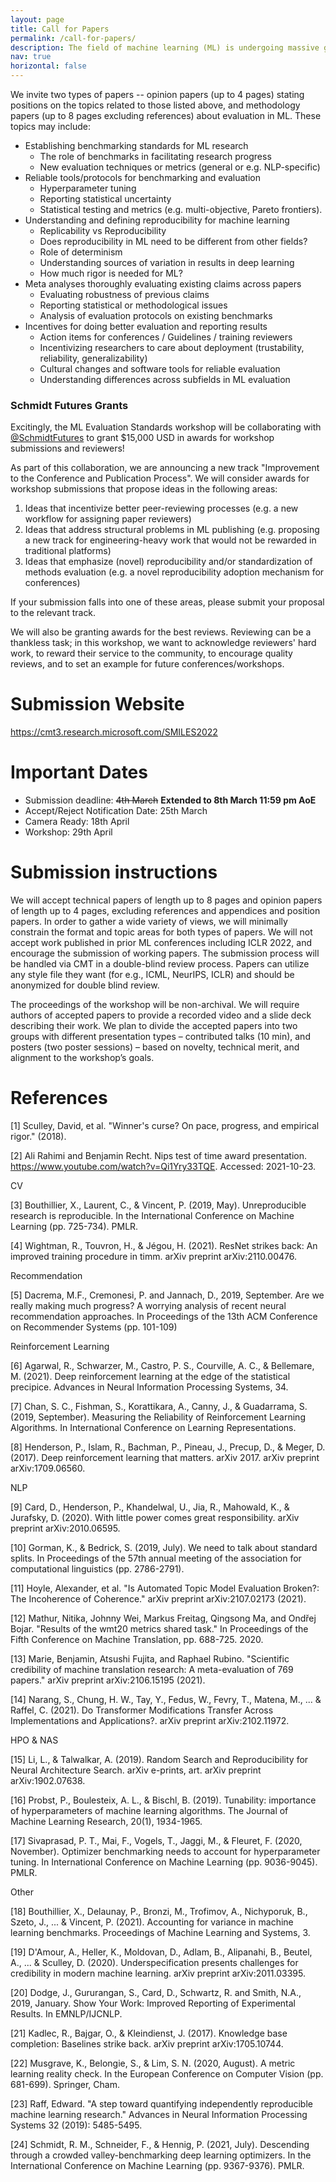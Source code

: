 ```yaml
---
layout: page
title: Call for Papers
permalink: /call-for-papers/
description: The field of machine learning (ML) is undergoing massive growth, and it is becoming apparent that it may be in need of self-reflection to ensure that efforts are directed towards real progress of the field [1-2]. More recently, there is an increasing number of papers at top conferences on the topic of ML evaluation, which show evidence of non-reliable findings and unsupported empirical claims in several subfields including computer vision [3-4], recommender systems [5], reinforcement learning [6-8], natural language processing [9-14], hyperparameter optimization [15-17] and more [18-24]. Such papers highlight the need for more scientific rigor and careful evaluation, both by researchers themselves and by reviewers. Therefore, it is clear that these are discussions that researchers are interested in having, while it is yet unclear what is the best path forward. We can accelerate this self-reflection by having thoughtful and careful discussions, and by gathering a diversity of opinions. 
nav: true
horizontal: false
---
```




We invite two types of papers -- opinion papers (up to 4 pages) stating positions on the topics
related to those listed above, and methodology papers (up to 8 pages excluding references) about
evaluation in ML. These topics may include: 

- Establishing benchmarking standards for ML research
  - The role of benchmarks in facilitating research progress
  - New evaluation techniques or metrics (general or e.g. NLP-specific)
- Reliable tools/protocols for benchmarking and evaluation
  - Hyperparameter tuning
  - Reporting statistical uncertainty 
  - Statistical testing and metrics (e.g. multi-objective, Pareto frontiers).
- Understanding and defining reproducibility for machine learning
  - Replicability vs Reproducibility
  - Does reproducibility in ML need to be different from other fields?
  - Role of determinism
  - Understanding sources of variation in results in deep learning
  - How much rigor is needed for ML? 
- Meta analyses thoroughly evaluating existing claims across papers
  - Evaluating robustness of previous claims 
  - Reporting statistical or methodological issues 
  - Analysis of evaluation protocols on existing benchmarks
- Incentives for doing better evaluation and reporting results
  - Action items for conferences / Guidelines / training reviewers 
  - Incentivizing researchers to care about deployment (trustability, reliability, generalizability)
  - Cultural changes and software tools for reliable evaluation
  - Understanding differences across subfields in ML evaluation


### Schmidt Futures Grants

Excitingly, the ML Evaluation Standards workshop will be collaborating with
[@SchmidtFutures](https://twitter.com/SchmidtFutures) to grant $15,000 USD in awards for workshop
submissions and reviewers! 

As part of this collaboration, we are announcing a new track "Improvement to the Conference and
Publication Process". We will consider awards for workshop submissions that propose ideas in the
following areas:
1. Ideas that incentivize better peer-reviewing processes (e.g. a new workflow for assigning paper reviewers)
2. Ideas that address structural problems in ML publishing (e.g. proposing a new track for engineering-heavy work that would not be rewarded in traditional platforms)
3. Ideas that emphasize (novel) reproducibility and/or standardization of methods evaluation (e.g. a novel reproducibility adoption mechanism for conferences)

If your submission falls into one of these areas, please submit your proposal to the relevant track.

We will also be granting awards for the best reviews. Reviewing can be a thankless task; in this
workshop, we want to acknowledge reviewers' hard work, to reward their service to the community, to
encourage quality reviews, and to set an example for future conferences/workshops.

# Submission Website 
<a href="https://cmt3.research.microsoft.com/SMILES2022/"> https://cmt3.research.microsoft.com/SMILES2022 </a>

# Important Dates

- Submission deadline: ~~4th March~~ **Extended to 8th March 11:59 pm AoE**
- Accept/Reject Notification Date: 25th March
- Camera Ready: 18th April
- Workshop: 29th April 

# Submission instructions

We will accept technical papers of length up to 8 pages and opinion papers of length up to 4 pages,
excluding references and appendices and position papers. In order to gather a wide variety of views,
we will minimally constrain the format and topic areas for both types of papers. We will not accept
work published in prior ML conferences including ICLR 2022, and encourage the submission of working
papers. The submission process will be handled via CMT in a double-blind review process. Papers can
utilize any style file they want (for e.g., ICML, NeurIPS, ICLR) and should be anonymized for double
blind review.

The proceedings of the workshop will be non-archival. We will require authors of accepted papers to
provide a recorded video and a slide deck describing their work. We plan to divide the accepted
papers into two groups with different presentation types – contributed talks (10 min), and posters
(two poster sessions) – based on novelty, technical merit, and alignment to the workshop’s goals.

# References

[1] Sculley, David, et al. "Winner's curse? On pace, progress, and empirical rigor." (2018).

[2] Ali Rahimi and Benjamin Recht. Nips test of time award presentation. https://www.youtube.com/watch?v=Qi1Yry33TQE. Accessed: 2021-10-23.

CV

[3] Bouthillier, X., Laurent, C., & Vincent, P. (2019, May). Unreproducible research is reproducible. In the International Conference on Machine Learning (pp. 725-734). PMLR.

[4] Wightman, R., Touvron, H., & Jégou, H. (2021). ResNet strikes back: An improved training procedure in timm. arXiv preprint arXiv:2110.00476.

Recommendation

[5] Dacrema, M.F., Cremonesi, P. and Jannach, D., 2019, September. Are we really making much progress? A worrying analysis of recent neural recommendation approaches. In Proceedings of the 13th ACM Conference on Recommender Systems (pp. 101-109)

Reinforcement Learning 

[6] Agarwal, R., Schwarzer, M., Castro, P. S., Courville, A. C., & Bellemare, M. (2021). Deep reinforcement learning at the edge of the statistical precipice. Advances in Neural Information Processing Systems, 34.

[7] Chan, S. C., Fishman, S., Korattikara, A., Canny, J., & Guadarrama, S. (2019, September). Measuring the Reliability of Reinforcement Learning Algorithms. In International Conference on Learning Representations.

[8] Henderson, P., Islam, R., Bachman, P., Pineau, J., Precup, D., & Meger, D. (2017). Deep reinforcement learning that matters. arXiv 2017. arXiv preprint arXiv:1709.06560.

NLP

[9] Card, D., Henderson, P., Khandelwal, U., Jia, R., Mahowald, K., & Jurafsky, D. (2020). With little power comes great responsibility. arXiv preprint arXiv:2010.06595.

[10] Gorman, K., & Bedrick, S. (2019, July). We need to talk about standard splits. In Proceedings of the 57th annual meeting of the association for computational linguistics (pp. 2786-2791).

[11] Hoyle, Alexander, et al. "Is Automated Topic Model Evaluation Broken?: The Incoherence of Coherence." arXiv preprint arXiv:2107.02173 (2021).

[12] Mathur, Nitika, Johnny Wei, Markus Freitag, Qingsong Ma, and Ondřej Bojar. "Results of the wmt20 metrics shared task." In Proceedings of the Fifth Conference on Machine Translation, pp. 688-725. 2020.

[13] Marie, Benjamin, Atsushi Fujita, and Raphael Rubino. "Scientific credibility of machine translation research: A meta-evaluation of 769 papers." arXiv preprint arXiv:2106.15195 (2021).

[14] Narang, S., Chung, H. W., Tay, Y., Fedus, W., Fevry, T., Matena, M., ... & Raffel, C. (2021). Do Transformer Modifications Transfer Across Implementations and Applications?. arXiv preprint arXiv:2102.11972.

HPO & NAS

[15] Li, L., & Talwalkar, A. (2019). Random Search and Reproducibility for Neural Architecture Search. arXiv e-prints, art. arXiv preprint arXiv:1902.07638.

[16] Probst, P., Boulesteix, A. L., & Bischl, B. (2019). Tunability: importance of hyperparameters of machine learning algorithms. The Journal of Machine Learning Research, 20(1), 1934-1965.

[17] Sivaprasad, P. T., Mai, F., Vogels, T., Jaggi, M., & Fleuret, F. (2020, November). Optimizer benchmarking needs to account for hyperparameter tuning. In International Conference on Machine Learning (pp. 9036-9045). PMLR.

Other

[18] Bouthillier, X., Delaunay, P., Bronzi, M., Trofimov, A., Nichyporuk, B., Szeto, J., ... & Vincent, P. (2021). Accounting for variance in machine learning benchmarks. Proceedings of Machine Learning and Systems, 3.

[19] D'Amour, A., Heller, K., Moldovan, D., Adlam, B., Alipanahi, B., Beutel, A., ... & Sculley, D. (2020). Underspecification presents challenges for credibility in modern machine learning. arXiv preprint arXiv:2011.03395.

[20] Dodge, J., Gururangan, S., Card, D., Schwartz, R. and Smith, N.A., 2019, January. Show Your Work: Improved Reporting of Experimental Results. In EMNLP/IJCNLP.

[21] Kadlec, R., Bajgar, O., & Kleindienst, J. (2017). Knowledge base completion: Baselines strike back. arXiv preprint arXiv:1705.10744.

[22] Musgrave, K., Belongie, S., & Lim, S. N. (2020, August). A metric learning reality check. In the European Conference on Computer Vision (pp. 681-699). Springer, Cham.

[23] Raff, Edward. "A step toward quantifying independently reproducible machine learning research." Advances in Neural Information Processing Systems 32 (2019): 5485-5495.

[24] Schmidt, R. M., Schneider, F., & Hennig, P. (2021, July). Descending through a crowded valley-benchmarking deep learning optimizers. In the International Conference on Machine Learning (pp. 9367-9376). PMLR.
